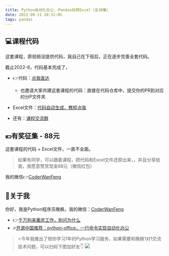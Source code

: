 ```yaml
---
title: Python自动化办公--Pandas玩转Excel（全30集）
date: 2022-08-11 10:31:05
tags: pandas
---
```



## 💻课程代码

这套课程，原视频没提供代码，我自己在下班后，正在逐步完善全套代码。

截止2022-8，代码基本完成了，

- 👉代码：[点我直达](https://gitee.com/CoderWanFeng/python-course/tree/master/Pandas%E7%8E%A9%E8%BD%ACExcel-30%E8%AE%B2)
    - 也邀请大家共建这套课程的代码：直接在代码仓库中，提交你的PR到对应的分P文件夹
- Excel文件：[代码自动生成，教程点我](https://www.bilibili.com/video/BV1wr4y1b7uk)

- 还有：[课程交流群](http://www.python4office.cn/wechat-group/)

## 💴有奖征集 - 88元

这套课程的代码 + Excel文件，一直不全面。

> 如果有同学，可以跟着课程，把代码和Excel文件还原出来，，并且分享给我，我愿意赞赏现金88元（微信红包）

我的微信👉[CoderWanFeng](https://mp.weixin.qq.com/s/yFcocJbfS9Hs375NhE8Gbw)
## 🙋‍关于我

你好，我是Python程序员晚枫，我的微信：[CoderWanFeng](https://mp.weixin.qq.com/s/yFcocJbfS9Hs375NhE8Gbw)
- 👉[千万别来重庆工作，别问为什么](https://www.bilibili.com/video/BV1aD4y1N7ai)
- 🔥[开源中国推荐：python-office，一行命令实现自动化办公](https://www.bilibili.com/video/BV1pT4y1k7FH)

> ⭐今年我推出了陪你学习1年的Python学习服务，如果需要和晚枫1对1交流技术问题，可以扫码下图加好友👇
![](https://python-office-1300615378.cos.ap-chongqing.myqcloud.com/1v1.jpg)